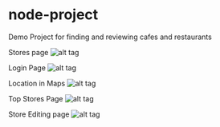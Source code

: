# node-project
Demo Project for finding and reviewing cafes and restaurants

Stores page 
![alt tag](https://user-images.githubusercontent.com/13461746/31305400-90350f2c-ab56-11e7-9d09-e60069f56401.png "Home Page")

Login Page 
![alt tag](https://user-images.githubusercontent.com/13461746/31305401-9073ce56-ab56-11e7-9b99-549ad004711d.png "Login Page")

Location in Maps
![alt tag](https://user-images.githubusercontent.com/13461746/31305402-908e39e4-ab56-11e7-9dff-61f009be8ab2.png "Map Page")

Top Stores Page
![alt tag](https://user-images.githubusercontent.com/13461746/31305403-9091a2fa-ab56-11e7-9b93-f87ab9830064.png "Top Page")

Store Editing page
![alt tag](https://user-images.githubusercontent.com/13461746/31305397-888390aa-ab56-11e7-88be-4495a68c8ca0.png "Edit Page")
